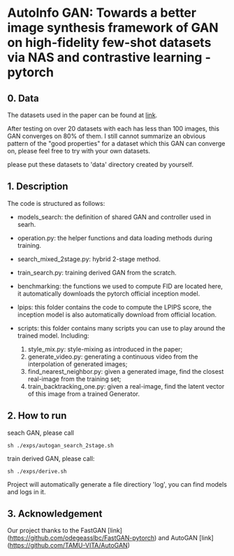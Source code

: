 # AutoInfo GAN: Towards a better image synthesis framework of GAN on high-fidelity few-shot datasets via NAS and contrastive learning - pytorch

## 0. Data
The datasets used in the paper can be found at [link](https://drive.google.com/file/d/1aAJCZbXNHyraJ6Mi13dSbe7pTyfPXha0/view?usp=sharing). 

After testing on over 20 datasets with each has less than 100 images, this GAN converges on 80% of them.
I still cannot summarize an obvious pattern of the "good properties" for a dataset which this GAN can converge on, please feel free to try with your own datasets.

please put these datasets to 'data' directory created by yourself.

## 1. Description
The code is structured as follows:
* models_search: the definition of shared GAN and controller used in searh.

* operation.py: the helper functions and data loading methods during training.

* search_mixed_2stage.py: hybrid 2-stage method.

* train_search.py: training derived GAN from the scratch.

* benchmarking: the functions we used to compute FID are located here, it automatically downloads the pytorch official inception model. 

* lpips: this folder contains the code to compute the LPIPS score, the inception model is also automatically download from official location.

* scripts: this folder contains many scripts you can use to play around the trained model. Including: 
    1. style_mix.py: style-mixing as introduced in the paper;
    2. generate_video.py: generating a continuous video from the interpolation of generated images;
    3. find_nearest_neighbor.py: given a generated image, find the closest real-image from the training set;
    4. train_backtracking_one.py: given a real-image, find the latent vector of this image from a trained Generator.

## 2. How to run
seach GAN, please call
```
sh ./exps/autogan_search_2stage.sh
```
train derived GAN, please call:
```
sh ./exps/derive.sh
```

Project will automatically generate a file directiory 'log', you can find models and logs in it.

## 3. Acknowledgement
Our project thanks to the FastGAN [link] (https://github.com/odegeasslbc/FastGAN-pytorch) and AutoGAN [link] (https://github.com/TAMU-VITA/AutoGAN)
